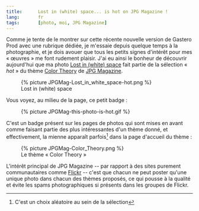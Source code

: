 ```yaml
--- 
title:      Lost in (white) space... is hot on JPG Magazine ! 
lang:       fr 
tags:       [photo, moi, JPG Magazine]
---
```


Comme je tente de le montrer sur cette récente nouvelle version de Gastero Prod avec une rubrique dédiée, je m'essaie depuis quelque temps à la photographie, et je dois avouer que tous les petits signes d'intérêt pour mes « œuvres » me font rudement plaisir. J'ai eu ainsi le bonheur de découvrir aujourd'hui que ma photo [Lost in (white) space](http://www.jpgmag.com/photos/20192) fait partie de la sélection « *hot* » du thème [Color Theory](http://www.jpgmag.com/themes/40) de [JPG Magazine](http://www.jpgmag.com/).

<figure>
  {% picture JPGMag-Lost_in_white_space-hot.png %}
  <figcaption>
  Lost in (white) space
  </figcaption>
</figure>


Vous voyez, au milieu de la page, ce petit badge :

<figure>
  {% picture JPGMag-this-photo-is-hot.gif %}
</figure>


C'est un badge présent sur les pages de photos qui sont mises en avant comme faisant partie des plus intéressantes d'un thème donné, et effectivement, la mienne apparaît parfois[^1] dans la page d'accueil du thème :

<figure>
  {% picture JPGMag-Color_Theory.png %}
  <figcaption>
  Le thème « Color Theory »
  </figcaption>
</figure>


L'intérêt principal de JPG Magazine -- par rapport à des sites purement communautaires comme [Flickr](http://www.flickr.com/) -- c'est que chacun ne peut poster qu'une unique photo dans chacun des thèmes proposés, ce qui pousse à la qualité et évite les spams photographiques si présents dans les groupes de Flickr.


[^1]: C'est un choix aléatoire au sein de la sélection
